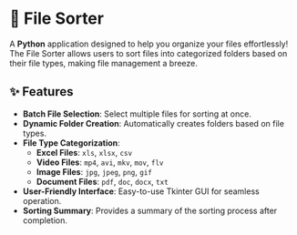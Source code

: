# 📂 File Sorter

A **Python** application designed to help you organize your files effortlessly! The File Sorter allows users to sort files into categorized folders based on their file types, making file management a breeze.

## ✨ Features

- **Batch File Selection**: Select multiple files for sorting at once.
- **Dynamic Folder Creation**: Automatically creates folders based on file types.
- **File Type Categorization**:
  - **Excel Files**: `xls`, `xlsx`, `csv`
  - **Video Files**: `mp4`, `avi`, `mkv`, `mov`, `flv`
  - **Image Files**: `jpg`, `jpeg`, `png`, `gif`
  - **Document Files**: `pdf`, `doc`, `docx`, `txt`
- **User-Friendly Interface**: Easy-to-use Tkinter GUI for seamless operation.
- **Sorting Summary**: Provides a summary of the sorting process after completion.
